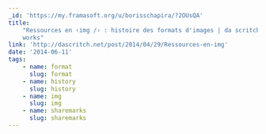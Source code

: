 ```yaml
---
_id: 'https://my.framasoft.org/u/borisschapira/?2OUsQA'
title:
    "Ressources en ‹img /› : histoire des formats d'images | da scritch net
    works"
link: 'http://dascritch.net/post/2014/04/29/Ressources-en-img'
date: '2014-06-11'
tags:
    - name: format
      slug: format
    - name: history
      slug: history
    - name: img
      slug: img
    - name: sharemarks
      slug: sharemarks
---
```


<div class="markdown"><p></p></div>
